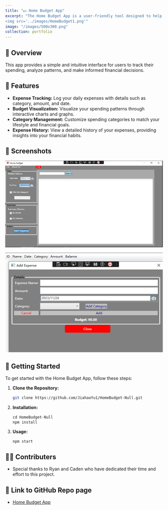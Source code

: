 ```yaml
---
title: "💵 Home Budget App"
excerpt: "The Home Budget App is a user-friendly tool designed to help individuals manage and visualize their daily expenses.<br/> 
<img src='../images/HomeBudget1.png'"
image: "/images/500x300.png"
collection: portfolio
---
```


## 🔎 Overview

This app provides a simple and intuitive interface for users to track their spending, analyze patterns, and make informed financial decisions.

## 🔬 Features 

- **Expense Tracking:** Log your daily expenses with details such as category, amount, and date.
- **Budget Visualization:** Visualize your spending patterns through interactive charts and graphs.
- **Category Management:** Customize spending categories to match your lifestyle and financial goals.
- **Expense History:** View a detailed history of your expenses, providing insights into your financial habits.

## 📸 Screenshots
![HomeBudget1](../images/HomeBudget1.png)

![HomeBudget2](../images/HomeBudget2.png)
## 🔧 Getting Started

To get started with the Home Budget App, follow these steps:

1. **Clone the Repository:**
   ```bash
   git clone https://github.com/JiahaoYu1/HomeBudget-Null.git
   ```
2. **Installation:**
   ```
   cd HomeBudget-Null
   npm install
   ```
3. **Usage:**
   ```
   npm start
   ```
## 🧑‍💻 Contributers
  - Special thanks to Ryan and Caden who have dedicated their time and effort to this project.

## 📑 Link to GitHub Repo page
   - [Home Budget App](https://github.com/JiahaoYu1/HomeBudget-Null)

